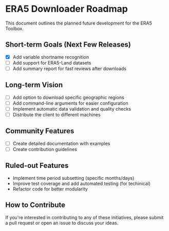 # ERA5 Downloader Roadmap

This document outlines the planned future development for the ERA5 Toolbox.

## Short-term Goals (Next Few Releases)

- [x] Add variable shortname recognition
- [ ] Add support for ERA5-Land datasets
- [ ] Add summary report for fast reviews after downloads

## Long-term Vision

- [ ] Add option to download specific geographic regions
- [ ] Add command-line arguments for easier configuration
- [ ] Implement automatic data validation and quality checks
- [ ] Distribute the client to different machines

## Community Features

- [ ] Create detailed documentation with examples
- [ ] Create contribution guidelines

## Ruled-out Features

- Implement time period subsetting (specific months/days)
- Improve test coverage and add automated testing (for techinical)
- Refactor code for better modularity

## How to Contribute

If you're interested in contributing to any of these initiatives, please submit a pull request or open an issue to discuss your ideas.
